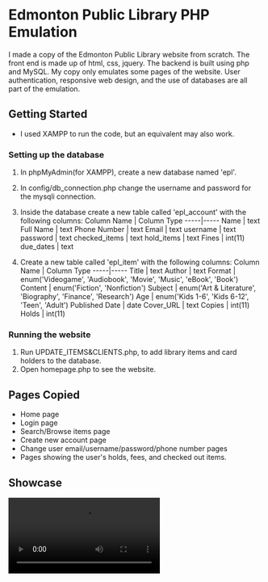 # Edmonton Public Library PHP Emulation
I made a copy of the Edmonton Public Library website from scratch. The front end is made up of html, css, jquery. The backend is built using php and MySQL. My copy only emulates some pages of the website. User authentication, responsive web design, and the use of databases are all part of the emulation.

## Getting Started
* I used XAMPP to run the code, but an equivalent may also work.
### Setting up the database
1. In phpMyAdmin(for XAMPP), create a new database named 'epl'.

1. In config/db_connection.php change the username and password for the mysqli connection.

1. Inside the database create a new table called 'epl_account' with the following columns:
    Column Name | Column Type
    -----|-----
    Name | text
    Full Name | text
    Phone Number | text
    Email | text
    username | text
    password | text
    checked_items | text
    hold_items | text
    Fines | int(11)
    due_dates | text

1. Create a new table called 'epl_item' with the following columns:
    Column Name | Column Type
    -----|-----
    Title | text
    Author | text
    Format | enum('Videogame', 'Audiobook', 'Movie', 'Music', 'eBook', 'Book')
    Content | enum('Fiction', 'Nonfiction')
    Subject | enum('Art & Literature', 'Biography', 'Finance', 'Research')
    Age | enum('Kids 1-6', 'Kids 6-12', 'Teen', 'Adult')
    Published Date | date
    Cover_URL | text
    Copies | int(11)
    Holds | int(11)

### Running the website
1. Run UPDATE_ITEMS&CLIENTS.php, to add library items and card holders to the database.
1. Open homepage.php to see the website.

## Pages Copied
* Home page
* Login page
* Search/Browse items page
* Create new account page
* Change user email/username/password/phone number pages
* Pages showing the user's holds, fees, and checked out items.

## Showcase
![](https://github.com/DashCampbell/Edmonton-Public-Library-PHP-Emulation/blob/main/EPL_website_showcase.mp4)
  